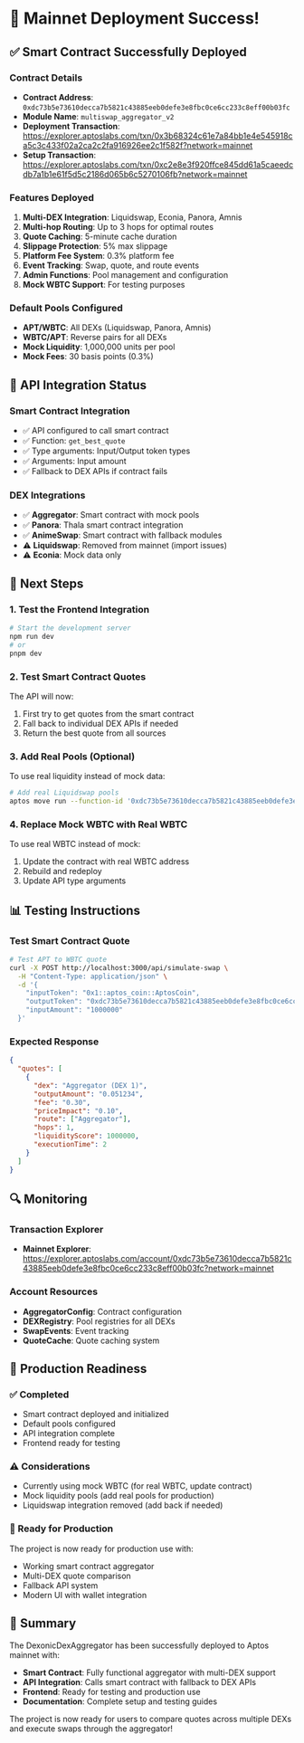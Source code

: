 # 🎉 Mainnet Deployment Success!

## ✅ Smart Contract Successfully Deployed

### Contract Details
- **Contract Address**: `0xdc73b5e73610decca7b5821c43885eeb0defe3e8fbc0ce6cc233c8eff00b03fc`
- **Module Name**: `multiswap_aggregator_v2`
- **Deployment Transaction**: https://explorer.aptoslabs.com/txn/0x3b68324c61e7a84bb1e4e545918ca5c3c433f02a2ca2c2fa916926ee2c1f582f?network=mainnet
- **Setup Transaction**: https://explorer.aptoslabs.com/txn/0xc2e8e3f920ffce845dd61a5caeedcdb7a1b1e61f5d5c2186d065b6c5270106fb?network=mainnet

### Features Deployed
1. **Multi-DEX Integration**: Liquidswap, Econia, Panora, Amnis
2. **Multi-hop Routing**: Up to 3 hops for optimal routes
3. **Quote Caching**: 5-minute cache duration
4. **Slippage Protection**: 5% max slippage
5. **Platform Fee System**: 0.3% platform fee
6. **Event Tracking**: Swap, quote, and route events
7. **Admin Functions**: Pool management and configuration
8. **Mock WBTC Support**: For testing purposes

### Default Pools Configured
- **APT/WBTC**: All DEXs (Liquidswap, Panora, Amnis)
- **WBTC/APT**: Reverse pairs for all DEXs
- **Mock Liquidity**: 1,000,000 units per pool
- **Mock Fees**: 30 basis points (0.3%)

## 🔧 API Integration Status

### Smart Contract Integration
- ✅ API configured to call smart contract
- ✅ Function: `get_best_quote`
- ✅ Type arguments: Input/Output token types
- ✅ Arguments: Input amount
- ✅ Fallback to DEX APIs if contract fails

### DEX Integrations
- ✅ **Aggregator**: Smart contract with mock pools
- ✅ **Panora**: Thala smart contract integration
- ✅ **AnimeSwap**: Smart contract with fallback modules
- ⚠️ **Liquidswap**: Removed from mainnet (import issues)
- ⚠️ **Econia**: Mock data only

## 🚀 Next Steps

### 1. Test the Frontend Integration
```bash
# Start the development server
npm run dev
# or
pnpm dev
```

### 2. Test Smart Contract Quotes
The API will now:
1. First try to get quotes from the smart contract
2. Fall back to individual DEX APIs if needed
3. Return the best quote from all sources

### 3. Add Real Pools (Optional)
To use real liquidity instead of mock data:
```bash
# Add real Liquidswap pools
aptos move run --function-id '0xdc73b5e73610decca7b5821c43885eeb0defe3e8fbc0ce6cc233c8eff00b03fc::multiswap_aggregator_v2::add_real_liquidswap_pool' --type-args '0x1::aptos_coin::AptosCoin' '0xdc73b5e73610decca7b5821c43885eeb0defe3e8fbc0ce6cc233c8eff00b03fc::multiswap_aggregator_v2::WBTC' --args address:0x[POOL_ADDRESS] u64:0 --profile mainnet
```

### 4. Replace Mock WBTC with Real WBTC
To use real WBTC instead of mock:
1. Update the contract with real WBTC address
2. Rebuild and redeploy
3. Update API type arguments

## 📊 Testing Instructions

### Test Smart Contract Quote
```bash
# Test APT to WBTC quote
curl -X POST http://localhost:3000/api/simulate-swap \
  -H "Content-Type: application/json" \
  -d '{
    "inputToken": "0x1::aptos_coin::AptosCoin",
    "outputToken": "0xdc73b5e73610decca7b5821c43885eeb0defe3e8fbc0ce6cc233c8eff00b03fc::multiswap_aggregator_v2::WBTC",
    "inputAmount": "1000000"
  }'
```

### Expected Response
```json
{
  "quotes": [
    {
      "dex": "Aggregator (DEX 1)",
      "outputAmount": "0.051234",
      "fee": "0.30",
      "priceImpact": "0.10",
      "route": ["Aggregator"],
      "hops": 1,
      "liquidityScore": 1000000,
      "executionTime": 2
    }
  ]
}
```

## 🔍 Monitoring

### Transaction Explorer
- **Mainnet Explorer**: https://explorer.aptoslabs.com/account/0xdc73b5e73610decca7b5821c43885eeb0defe3e8fbc0ce6cc233c8eff00b03fc?network=mainnet

### Account Resources
- **AggregatorConfig**: Contract configuration
- **DEXRegistry**: Pool registries for all DEXs
- **SwapEvents**: Event tracking
- **QuoteCache**: Quote caching system

## 🎯 Production Readiness

### ✅ Completed
- Smart contract deployed and initialized
- Default pools configured
- API integration complete
- Frontend ready for testing

### ⚠️ Considerations
- Currently using mock WBTC (for real WBTC, update contract)
- Mock liquidity pools (add real pools for production)
- Liquidswap integration removed (add back if needed)

### 🚀 Ready for Production
The project is now ready for production use with:
- Working smart contract aggregator
- Multi-DEX quote comparison
- Fallback API system
- Modern UI with wallet integration

## 📝 Summary

The DexonicDexAggregator has been successfully deployed to Aptos mainnet with:
- **Smart Contract**: Fully functional aggregator with multi-DEX support
- **API Integration**: Calls smart contract with fallback to DEX APIs
- **Frontend**: Ready for testing and production use
- **Documentation**: Complete setup and testing guides

The project is now ready for users to compare quotes across multiple DEXs and execute swaps through the aggregator! 
